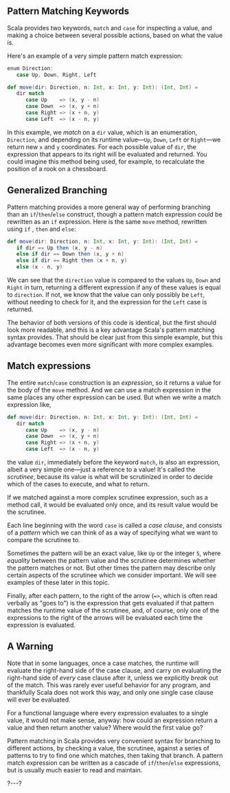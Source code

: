 ## Pattern Matching Keywords

Scala provides two keywords, `match` and `case` for inspecting a value, and making a choice between several
possible actions, based on what the value is.

Here's an example of a very simple pattern match expression:

```scala
enum Direction:
   case Up, Down, Right, Left

def move(dir: Direction, n: Int, x: Int, y: Int): (Int, Int) =
   dir match
      case Up    => (x, y - n)
      case Down  => (x, y + n)
      case Right => (x + n, y)
      case Left  => (x - n, y)
```

In this example, we _match_ on a `dir` value, which is an enumeration, `Direction`, and depending on its runtime
value—`Up`, `Down`, `Left` or `Right`—we return new `x` and `y` coordinates. For each possible value of `dir`,
the expression that appears to its right will be evaluated and returned. You could imagine this method being
used, for example, to recalculate the position of a rook on a chessboard.

## Generalized Branching

Pattern matching provides a more general way of performing branching than an `if`/`then`/`else` construct, though a
pattern match expression could be rewritten as an `if` expression. Here is the same `move` method, rewritten using `if`
, `then` and `else`:

```scala
def move(dir: Direction, n: Int, x: Int, y: Int): (Int, Int) =
   if dir == Up then (x, y - n)
   else if dir == Down then (x, y + n)
   else if dir == Right then (x + n, y)
   else (x - n, y)
```

We can see that the `direction` value is compared to the values `Up`, `Down` and `Right` in turn, returning a
different expression if any of these values is equal to `direction`. If not, we know that the value can only
possibly be `Left`, without needing to check for it, and the expression for the `Left` case is returned.

The behavior of both versions of this code is identical, but the first should look more readable, and this is a
key advantage Scala's pattern matching syntax provides. That should be clear just from this simple example, but
this advantage becomes even more significant with more complex examples.

## Match expressions

The entire `match`/`case` construction is an _expression_, so it returns a value for the body of the `move`
method. And we can use a match expression in the same places any other expression can be used. But when we write
a match expression like,
```scala
def move(dir: Direction, n: Int, x: Int, y: Int): (Int, Int) =
   dir match
      case Up    => (x, y - n)
      case Down  => (x, y + n)
      case Right => (x + n, y)
      case Left  => (x - n, y)
```
the value `dir`, immediately before the keyword `match`, is also an expression, albeit a very simple
one—just a reference to a value! It's called the _scrutinee_, because its value is what will be scrutinized in
order to decide which of the cases to execute, and what to return.

If we matched against a more complex scrutinee expression, such as a method call, it would be evaluated only
once, and its result value would be the scrutinee.

Each line beginning with the word `case` is called a _case clause_, and consists of a _pattern_ which we can
think of as a way of specifying what we want to compare the scrutinee to.

Sometimes the pattern will be an exact value, like `Up` or the integer `5`, where _equality_ between the pattern
value and the scrutinee determines whether the pattern matches or not. But other times the pattern may describe
only certain aspects of the scrutinee which we consider important. We will see examples of these later in this
topic.

Finally, after each pattern, to the right of the arrow (`=>`, which is often read verbally as "goes to") is the
expression that gets evaluated if that pattern matches the runtime value of the scrutinee, and, of course, only
one of the expressions to the right of the arrows will be evaluated each time the expression is evaluated.

## A Warning

Note that in some languages, once a case matches, the runtime will evaluate the right-hand side of the case
clause, and carry on evaluating the right-hand side of _every_ case clause after it, unless we explicitly
_break_ out of the match. This was rarely ever useful behavior for any program, and thankfully Scala does not
work this way, and only one single case clause will ever be evaluated.

For a functional language where every expression evaluates to a single value, it would not make sense, anyway:
how could an expression return a value and then return another value? Where would the first value go?

Pattern matching in Scala provides very convenient syntax for branching to different actions, by checking a
value, the scrutinee, against a series of patterns to try to find one which matches, then taking that branch.
A pattern match expression can be written as a cascade of `if`/`then`/`else` expressions, but is usually much
easier to read and maintain.

?---?
